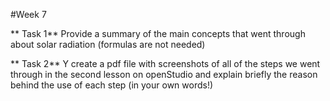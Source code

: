 #Week 7

** Task 1** 
Provide a summary of the main concepts that went through about solar radiation (formulas are not needed) 

** Task 2**
Y create a pdf file with screenshots of all of the steps we went through in the second  lesson on openStudio and explain briefly the reason behind the use of each step (in your own words!)
